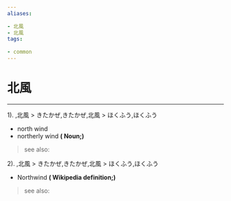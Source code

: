 ```yaml
---
aliases:
    
- 北風
- 北風
tags:
    
- common
---
```


# 北風
---
1).
,北風 > きたかぜ,きたかぜ,北風 > ほくふう,ほくふう

- north wind
- northerly wind
**( Noun;)**
> see also: 
            
2).
,北風 > きたかぜ,きたかぜ,北風 > ほくふう,ほくふう

- Northwind
**( Wikipedia definition;)**
> see also: 
            